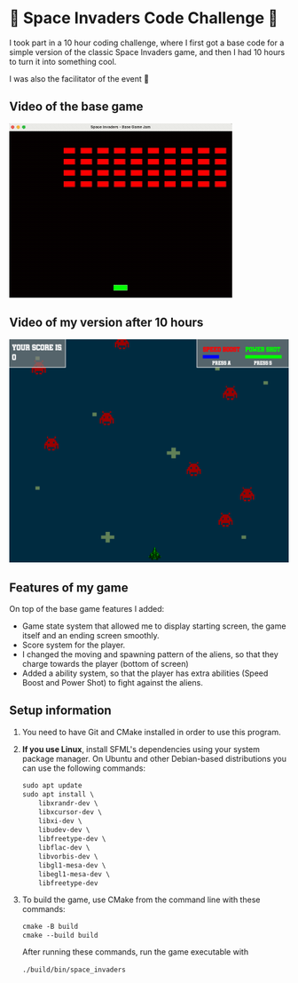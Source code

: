 # 👾 Space Invaders Code Challenge 👾

I took part in a 10 hour coding challenge, where I first got a base code for a simple version of the classic Space Invaders game, and then I had 10 hours to turn it into something cool.  

I was also the facilitator of the event 👾

## Video of the base game

![Demo of the project](video/space_invaders_base_gif.gif)

## Video of my version after 10 hours

![Demo of the project](video/space_invader_challenge_img.png)

## Features of my game

On top of the base game features I added:

- Game state system that allowed me to display starting screen, the game itself and an ending screen smoothly.  
- Score system for the player.  
- I changed the moving and spawning pattern of the aliens, so that they charge towards the player (bottom of screen)
- Added a ability system, so that the player has extra abilities (Speed Boost and Power Shot) to fight against the aliens.

## Setup information

1. You need to have Git and CMake installed in order to use this program.

2. **If you use Linux**, install SFML's dependencies using your system package manager. On Ubuntu and other Debian-based distributions you can use the following commands:
   ```
   sudo apt update
   sudo apt install \
       libxrandr-dev \
       libxcursor-dev \
       libxi-dev \
       libudev-dev \
       libfreetype-dev \
       libflac-dev \
       libvorbis-dev \
       libgl1-mesa-dev \
       libegl1-mesa-dev \
       libfreetype-dev
   ```


3. To build the game, use CMake from the command line with these commands:

   ```
   cmake -B build
   cmake --build build
   ```
   
   After running these commands, run the game executable with  

    ```./build/bin/space_invaders```

